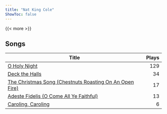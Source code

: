 ```yaml
---
title: "Nat King Cole"
ShowToc: false
---
```


{{< more >}}

## Songs
Title | Plays 
----- | -----: 
[O Holy Night](/songs/o-holy-night) | 129
[Deck the Halls](/songs/deck-the-halls) | 34
[The Christmas Song (Chestnuts Roasting On An Open Fire)](/songs/the-christmas-song-chestnuts-roasting-on-an-open-fire) | 17
[Adeste Fidelis (O Come All Ye Faithful)](/songs/adeste-fidelis-o-come-all-ye-faithful) | 13
[Caroling, Caroling](/songs/caroling-caroling) | 6

